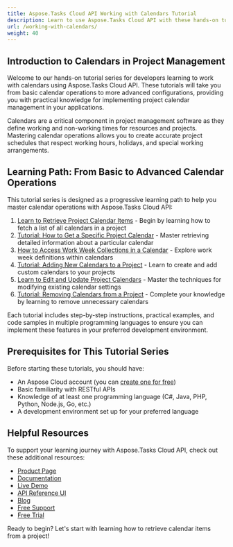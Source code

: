 ```yaml
---
title: Aspose.Tasks Cloud API Working with Calendars Tutorial
description: Learn to use Aspose.Tasks Cloud API with these hands-on tutorials for managing project calendars in MPP, MPT and XML formats across multiple programming languages.
url: /working-with-calendars/
weight: 40
---
```


## Introduction to Calendars in Project Management

Welcome to our hands-on tutorial series for developers learning to work with calendars using Aspose.Tasks Cloud API. These tutorials will take you from basic calendar operations to more advanced configurations, providing you with practical knowledge for implementing project calendar management in your applications.

Calendars are a critical component in project management software as they define working and non-working times for resources and projects. Mastering calendar operations allows you to create accurate project schedules that respect working hours, holidays, and special working arrangements.

## Learning Path: From Basic to Advanced Calendar Operations

This tutorial series is designed as a progressive learning path to help you master calendar operations with Aspose.Tasks Cloud API:

1. [Learn to Retrieve Project Calendar Items](/working-with-calendars/get-calendars/) - Begin by learning how to fetch a list of all calendars in a project
2. [Tutorial: How to Get a Specific Project Calendar](/working-with-calendars/get-specific-calendar/) - Master retrieving detailed information about a particular calendar
3. [How to Access Work Week Collections in a Calendar](/working-with-calendars/get-work-week-collection/) - Explore work week definitions within calendars
4. [Tutorial: Adding New Calendars to a Project](/working-with-calendars/add-calendar/) - Learn to create and add custom calendars to your projects
5. [Learn to Edit and Update Project Calendars](/working-with-calendars/edit-calendar/) - Master the techniques for modifying existing calendar settings
6. [Tutorial: Removing Calendars from a Project](/working-with-calendars/delete-calendar/) - Complete your knowledge by learning to remove unnecessary calendars

Each tutorial includes step-by-step instructions, practical examples, and code samples in multiple programming languages to ensure you can implement these features in your preferred development environment.

## Prerequisites for This Tutorial Series

Before starting these tutorials, you should have:

- An Aspose Cloud account (you can [create one for free](https://dashboard.aspose.cloud/#/apps))
- Basic familiarity with RESTful APIs
- Knowledge of at least one programming language (C#, Java, PHP, Python, Node.js, Go, etc.)
- A development environment set up for your preferred language

## Helpful Resources

To support your learning journey with Aspose.Tasks Cloud API, check out these additional resources:

- [Product Page](https://products.aspose.cloud/tasks/)
- [Documentation](https://docs.aspose.cloud/tasks/)
- [Live Demo](https://products.aspose.app/tasks/family)
- [API Reference UI](https://reference.aspose.cloud/tasks/)
- [Blog](https://blog.aspose.cloud/category/tasks/)
- [Free Support](https://forum.aspose.cloud/c/tasks/16/)
- [Free Trial](https://dashboard.aspose.cloud/#/apps)

Ready to begin? Let's start with learning how to retrieve calendar items from a project!
